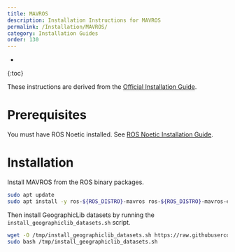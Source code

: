 ```yaml
---
title: MAVROS
description: Installation Instructions for MAVROS
permalink: /Installation/MAVROS/
category: Installation Guides
order: 130
---
```

*
{:toc}

These instructions are derived from the [Official Installation Guide](https://github.com/mavlink/mavros/tree/master/mavros#installation).

# Prerequisites
You must have ROS Noetic installed. See [ROS Noetic Installation Guide](ROS.md).

# Installation
Install MAVROS from the ROS binary packages.
```bash
sudo apt update
sudo apt install -y ros-${ROS_DISTRO}-mavros ros-${ROS_DISTRO}-mavros-extras ros-${ROS_DISTRO}-mavros-msgs
```

Then install GeographicLib datasets by running the `install_geographiclib_datasets.sh` script.
```bash
wget -O /tmp/install_geographiclib_datasets.sh https://raw.githubusercontent.com/mavlink/mavros/master/mavros/scripts/install_geographiclib_datasets.sh
sudo bash /tmp/install_geographiclib_datasets.sh
```

